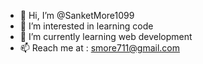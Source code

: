 - 👋 Hi, I’m @SanketMore1099
- 👀 I’m interested in learning code
- 🌱 I’m currently learning web development
- 📫 Reach me at : smore711@gmail.com
